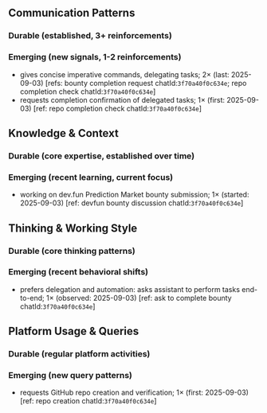 ## Communication Patterns
### Durable (established, 3+ reinforcements)

### Emerging (new signals, 1-2 reinforcements)
- gives concise imperative commands, delegating tasks; 2× (last: 2025-09-03) [refs: bounty completion request chatId:`3f70a40f0c634e`; repo completion check chatId:`3f70a40f0c634e`]
- requests completion confirmation of delegated tasks; 1× (first: 2025-09-03) [ref: repo completion check chatId:`3f70a40f0c634e`]

## Knowledge & Context
### Durable (core expertise, established over time)

### Emerging (recent learning, current focus)
- working on dev.fun Prediction Market bounty submission; 1× (started: 2025-09-03) [ref: devfun bounty discussion chatId:`3f70a40f0c634e`]

## Thinking & Working Style
### Durable (core thinking patterns)

### Emerging (recent behavioral shifts)
- prefers delegation and automation: asks assistant to perform tasks end-to-end; 1× (observed: 2025-09-03) [ref: ask to complete bounty chatId:`3f70a40f0c634e`]

## Platform Usage & Queries
### Durable (regular platform activities)

### Emerging (new query patterns)
- requests GitHub repo creation and verification; 1× (first: 2025-09-03) [ref: repo creation chatId:`3f70a40f0c634e`]